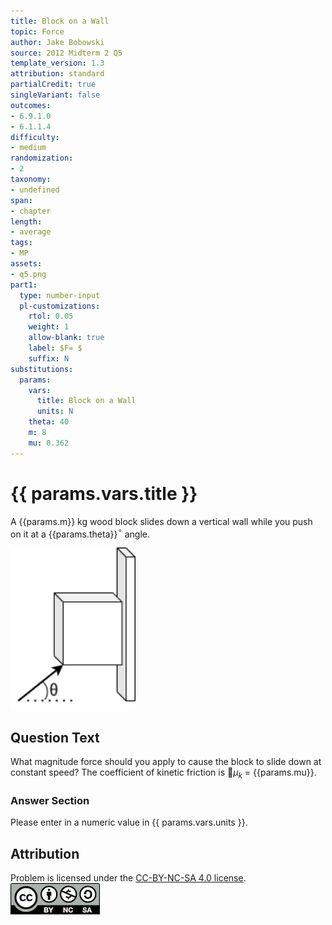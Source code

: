 ```yaml
---
title: Block on a Wall
topic: Force
author: Jake Bobowski
source: 2012 Midterm 2 Q5
template_version: 1.3
attribution: standard
partialCredit: true
singleVariant: false
outcomes:
- 6.9.1.0
- 6.1.1.4
difficulty:
- medium
randomization:
- 2
taxonomy:
- undefined
span:
- chapter
length:
- average
tags:
- MP
assets:
- q5.png
part1:
  type: number-input
  pl-customizations:
    rtol: 0.05
    weight: 1
    allow-blank: true
    label: $F= $
    suffix: N
substitutions:
  params:
    vars:
      title: Block on a Wall
      units: N
    theta: 40
    m: 8
    mu: 0.362
---
```

# {{ params.vars.title }}
A {{params.m}} kg wood block slides down a vertical wall while you push on it at a {{params.theta}}$^\circ$ angle.

<img src="q5.png" width=200px alt="Box pushed against a wall by a force at angle theta">

## Question Text

What magnitude force should you apply to cause the block to slide down at constant speed? The coefficient of kinetic friction is $\mu_k$ = {{params.mu}}.

### Answer Section

Please enter in a numeric value in {{ params.vars.units }}.

## Attribution

Problem is licensed under the [CC-BY-NC-SA 4.0 license](https://creativecommons.org/licenses/by-nc-sa/4.0/).<br> ![The Creative Commons 4.0 license requiring attribution-BY, non-commercial-NC, and share-alike-SA license.](https://raw.githubusercontent.com/firasm/bits/master/by-nc-sa.png)